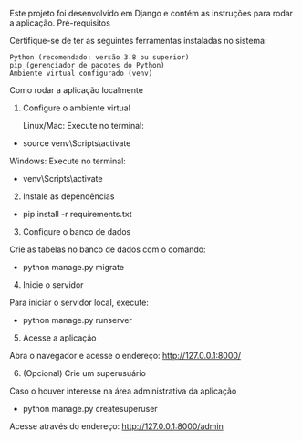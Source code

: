 Este projeto foi desenvolvido em Django e contém as instruções para rodar a aplicação.
Pré-requisitos

Certifique-se de ter as seguintes ferramentas instaladas no sistema:

    Python (recomendado: versão 3.8 ou superior)
    pip (gerenciador de pacotes do Python)
    Ambiente virtual configurado (venv)

Como rodar a aplicação localmente

1. Configure o ambiente virtual

    Linux/Mac: Execute no terminal:

- source venv\Scripts\activate

Windows: Execute no terminal:

- venv\Scripts\activate

2. Instale as dependências

- pip install -r requirements.txt

3. Configure o banco de dados

Crie as tabelas no banco de dados com o comando:

- python manage.py migrate

4. Inicie o servidor

Para iniciar o servidor local, execute:

- python manage.py runserver

5. Acesse a aplicação

Abra o navegador e acesse o endereço:   http://127.0.0.1:8000/

6. (Opcional) Crie um superusuário

Caso o houver interesse na área administrativa da aplicação

- python manage.py createsuperuser

Acesse através do endereço:     http://127.0.0.1:8000/admin